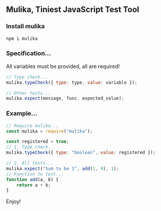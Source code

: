 ## Mulika, Tiniest JavaScript Test Tool

### Install mulika

```bash
npm i mulika 
```

### Specification...

All variables must be provided, all are required!

```js
// Type check...
mulika.typeCheck({ type: type, value: variable });

// Other tests...
mulika.expect(message, func, expected_value);
```

### Example...
```js
// Require mulika...
const mulika = require("mulika");

const registered = true;
// 1. Type check...
mulika.typeCheck({ type: "boolean", value: registered });

// 2. All tests...
mulika.expect("Sum to be 1", add(1, 9), 1);
// Function to test...
function add(a, b) {
    return a + b;
}
```

Enjoy!